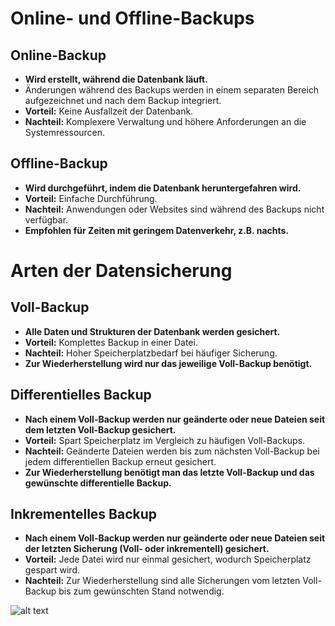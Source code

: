 # Online- und Offline-Backups

## Online-Backup

- **Wird erstellt, während die Datenbank läuft.**
- Änderungen während des Backups werden in einem separaten Bereich aufgezeichnet und nach dem Backup integriert.
- **Vorteil:** Keine Ausfallzeit der Datenbank.
- **Nachteil:** Komplexere Verwaltung und höhere Anforderungen an die Systemressourcen.

## Offline-Backup

- **Wird durchgeführt, indem die Datenbank heruntergefahren wird.**
- **Vorteil:** Einfache Durchführung.
- **Nachteil:** Anwendungen oder Websites sind während des Backups nicht verfügbar.
- **Empfohlen für Zeiten mit geringem Datenverkehr, z.B. nachts.**

# Arten der Datensicherung

## Voll-Backup

- **Alle Daten und Strukturen der Datenbank werden gesichert.**
- **Vorteil:** Komplettes Backup in einer Datei.
- **Nachteil:** Hoher Speicherplatzbedarf bei häufiger Sicherung.
- **Zur Wiederherstellung wird nur das jeweilige Voll-Backup benötigt.**

## Differentielles Backup

- **Nach einem Voll-Backup werden nur geänderte oder neue Dateien seit dem letzten Voll-Backup gesichert.**
- **Vorteil:** Spart Speicherplatz im Vergleich zu häufigen Voll-Backups.
- **Nachteil:** Geänderte Dateien werden bis zum nächsten Voll-Backup bei jedem differentiellen Backup erneut gesichert.
- **Zur Wiederherstellung benötigt man das letzte Voll-Backup und das gewünschte differentielle Backup.**

## Inkrementelles Backup

- **Nach einem Voll-Backup werden nur geänderte oder neue Dateien seit der letzten Sicherung (Voll- oder inkrementell) gesichert.**
- **Vorteil:** Jede Datei wird nur einmal gesichert, wodurch Speicherplatz gespart wird.
- **Nachteil:** Zur Wiederherstellung sind alle Sicherungen vom letzten Voll-Backup bis zum gewünschten Stand notwendig.

![alt text](image.png)